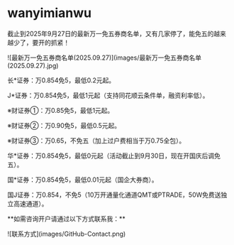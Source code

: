 # wanyimianwu

截止到2025年9月27日的最新万一免五券商名单，又有几家停了，能免五的越来越少了，要开的抓紧！

!\[最新万一免五券商名单(2025.09.27)](images/最新万一免五券商名单(2025.09.27).jpg)

长\*证券：万0.854免5，最低0.2元起。

J\*证券：万0.854免5，最低1元起（支持同花顺云条件单，融资利率低）。

※财证券①：万0.85免5，最低1元起。

※财证券②：万0.90免5，最低0.5元起。

※财证券③：万0.65，不免五（加上过户费相当于万0.75全包）。

华\*证券：万0.854免5，最低0元起（活动截止到9月30日，现在开国庆后调免五）。

国\*证券：万0.854免5，最低0.01元起（国企大券商）。

国J证券：万0.854，不免5（10万开通量化通道QMT或PTRADE，50W免费送独立高速通道）。

\*\*如需咨询开户请通过以下方式联系我：\*\*

!\[联系方式](images/GitHub-Contact.png)





